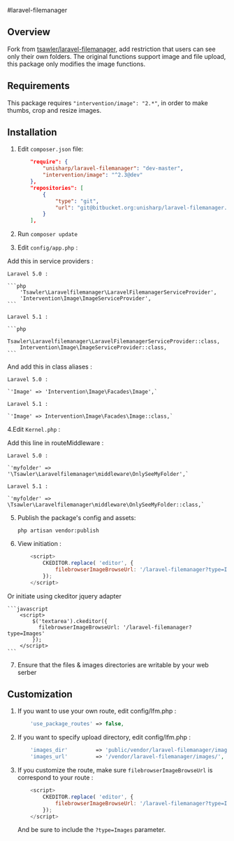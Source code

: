 #laravel-filemanager

## Overview

Fork from [tsawler/laravel-filemanager](http://packalyst.com/packages/package/tsawler/laravel-filemanager), add restriction that users can see only their own folders.
The original functions support image and file upload, this package only modifies the image functions.

## Requirements

This package requires `"intervention/image": "2.*"`, in order to make thumbs, crop and resize images.

## Installation

1. Edit `composer.json` file:

    ```json
        "require": {
            "unisharp/laravel-filemanager": "dev-master",
            "intervention/image": "^2.3@dev"
        },
        "repositories": [
            {
                "type": "git",
                "url": "git@bitbucket.org:unisharp/laravel-filemanager.git"
            }
        ],
    ```

2. Run `composer update`

3. Edit `config/app.php` :

Add this in service providers :

    Laravel 5.0 :

    ```php
        'Tsawler\Laravelfilemanager\LaravelFilemanagerServiceProvider',
        'Intervention\Image\ImageServiceProvider',
    ```

    Laravel 5.1 :

    ```php
        Tsawler\Laravelfilemanager\LaravelFilemanagerServiceProvider::class,
        Intervention\Image\ImageServiceProvider::class,
    ```

And add this in class aliases :

    Laravel 5.0 :

    `'Image' => 'Intervention\Image\Facades\Image',`

    Laravel 5.1 :

    `'Image' => Intervention\Image\Facades\Image::class,`

4.Edit `Kernel.php` :

Add this line in routeMiddleware :

    Laravel 5.0 :

    `'myfolder' => '\Tsawler\Laravelfilemanager\middleware\OnlySeeMyFolder',`

    Laravel 5.1 :

    `'myfolder' => \Tsawler\Laravelfilemanager\middleware\OnlySeeMyFolder::class,`

5. Publish the package's config and assets:

    `php artisan vendor:publish`

6. View initiation :

    ```javascript
        <script>
            CKEDITOR.replace( 'editor', {
                filebrowserImageBrowseUrl: '/laravel-filemanager?type=Images'
            });
        </script>
    ```

Or initiate using ckeditor jquery adapter

    ```javascript
        <script>
            $('textarea').ckeditor({
              filebrowserImageBrowseUrl: '/laravel-filemanager?type=Images'
            });
        </script>
    ```

7. Ensure that the files & images directories are writable by your web serber

## Customization
    
1. If you want to use your own route, edit config/lfm.php :

    ```php
        'use_package_routes' => false,
    ```
    
2. If you want to specify upload directory, edit config/lfm.php :

    ```php
        'images_dir'         => 'public/vendor/laravel-filemanager/images/',
        'images_url'         => '/vendor/laravel-filemanager/images/',
    ```
    

3. If you customize the route, make sure `filebrowserImageBrowseUrl` is correspond to your route :

    ```javascript
        <script>
            CKEDITOR.replace( 'editor', {
                filebrowserImageBrowseUrl: '/laravel-filemanager?type=Images'
            });
        </script>
    ```
    
    And be sure to include the `?type=Images` parameter.
    

